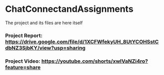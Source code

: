 # ChatConnectandAssignments

The project and its files are here itself

### Project Report: https://drive.google.com/file/d/1XCFWfekyUH_8UtYCOHSstCdbNZ3SjbKY/view?usp=sharing
### Project Video: https://youtube.com/shorts/xwIVaNZi4ro?feature=share



